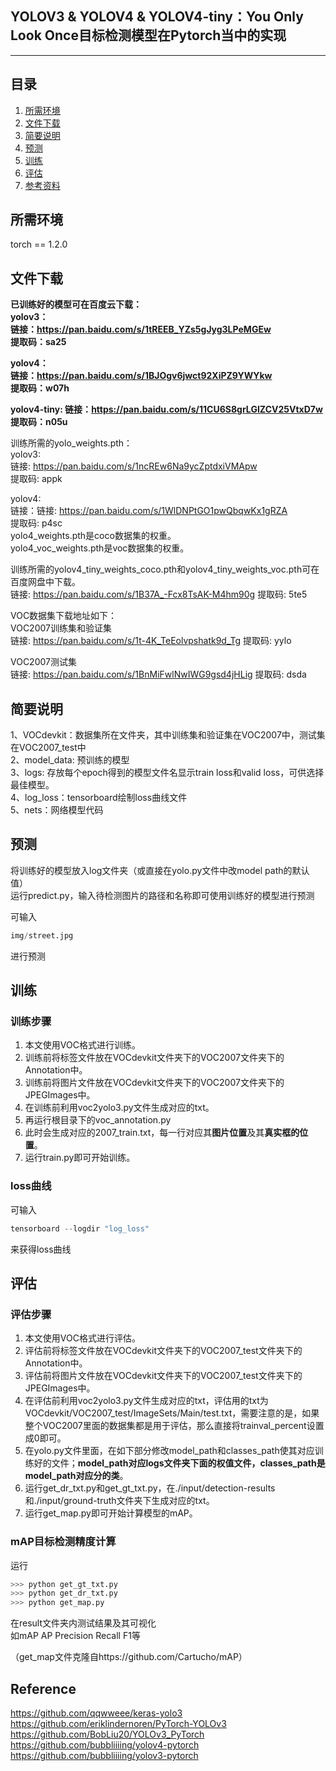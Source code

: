 ## YOLOV3 & YOLOV4 & YOLOV4-tiny：You Only Look Once目标检测模型在Pytorch当中的实现
---


## 目录
1. [所需环境](#所需环境)
2. [文件下载](#文件下载)  
3. [简要说明](#简要说明)
4. [预测](#预测)
5. [训练](#训练)
6. [评估](#评估)
7. [参考资料](#Reference)


## 所需环境
torch == 1.2.0

## 文件下载
**已训练好的模型可在百度云下载：  
yolov3：  
链接：https://pan.baidu.com/s/1tREEB_YZs5gJyg3LPeMGEw  
提取码：sa25**    
  
**yolov4：  
链接：https://pan.baidu.com/s/1BJOgv6jwct92XiPZ9YWYkw  
提取码：w07h**  

**yolov4-tiny:
链接：https://pan.baidu.com/s/11CU6S8grLGIZCV25VtxD7w  
提取码：n05u**  

训练所需的yolo_weights.pth：   
yolov3:   
链接: https://pan.baidu.com/s/1ncREw6Na9ycZptdxiVMApw   
提取码: appk  
  
yolov4:  
链接：链接: https://pan.baidu.com/s/1WlDNPtGO1pwQbqwKx1gRZA   
提取码: p4sc  
yolo4_weights.pth是coco数据集的权重。  
yolo4_voc_weights.pth是voc数据集的权重。  
  
训练所需的yolov4_tiny_weights_coco.pth和yolov4_tiny_weights_voc.pth可在百度网盘中下载。   
链接: https://pan.baidu.com/s/1B37A_-Fcx8TsAK-M4hm90g 提取码: 5te5  
  
  
VOC数据集下载地址如下：  
VOC2007训练集和验证集    
链接: https://pan.baidu.com/s/1t-4K_TeEolvpshatk9d_Tg 提取码: yylo    

VOC2007测试集   
链接: https://pan.baidu.com/s/1BnMiFwlNwIWG9gsd4jHLig 提取码: dsda  


## 简要说明
1、VOCdevkit：数据集所在文件夹，其中训练集和验证集在VOC2007中，测试集在VOC2007_test中  
2、model_data: 预训练的模型  
3、logs: 存放每个epoch得到的模型文件名显示train loss和valid loss，可供选择最佳模型。  
4、log_loss：tensorboard绘制loss曲线文件  
5、nets：网络模型代码

## 预测
将训练好的模型放入log文件夹（或直接在yolo.py文件中改model path的默认值）  
运行predict.py，输入待检测图片的路径和名称即可使用训练好的模型进行预测  


可输入  
```python
img/street.jpg
```
进行预测 

## 训练
### 训练步骤
1. 本文使用VOC格式进行训练。  
2. 训练前将标签文件放在VOCdevkit文件夹下的VOC2007文件夹下的Annotation中。  
3. 训练前将图片文件放在VOCdevkit文件夹下的VOC2007文件夹下的JPEGImages中。  
4. 在训练前利用voc2yolo3.py文件生成对应的txt。  
5. 再运行根目录下的voc_annotation.py  
6. 此时会生成对应的2007_train.txt，每一行对应其**图片位置**及其**真实框的位置**。   
7. 运行train.py即可开始训练。

### loss曲线
可输入
```python
tensorboard --logdir "log_loss"
```
来获得loss曲线
## 评估
### 评估步骤
1. 本文使用VOC格式进行评估。  
2. 评估前将标签文件放在VOCdevkit文件夹下的VOC2007_test文件夹下的Annotation中。  
3. 评估前将图片文件放在VOCdevkit文件夹下的VOC2007_test文件夹下的JPEGImages中。  
4. 在评估前利用voc2yolo3.py文件生成对应的txt，评估用的txt为VOCdevkit/VOC2007_test/ImageSets/Main/test.txt，需要注意的是，如果整个VOC2007里面的数据集都是用于评估，那么直接将trainval_percent设置成0即可。  
5. 在yolo.py文件里面，在如下部分修改model_path和classes_path使其对应训练好的文件；**model_path对应logs文件夹下面的权值文件，classes_path是model_path对应分的类**。  
6. 运行get_dr_txt.py和get_gt_txt.py，在./input/detection-results和./input/ground-truth文件夹下生成对应的txt。  
7. 运行get_map.py即可开始计算模型的mAP。

### mAP目标检测精度计算
运行
````python
>>> python get_gt_txt.py
>>> python get_dr_txt.py
>>> python get_map.py
````
在result文件夹内测试结果及其可视化  
如mAP AP Precision Recall F1等  
 
（get_map文件克隆自https://github.com/Cartucho/mAP）

## Reference
https://github.com/qqwweee/keras-yolo3  
https://github.com/eriklindernoren/PyTorch-YOLOv3   
https://github.com/BobLiu20/YOLOv3_PyTorch  
https://github.com/bubbliiiing/yolov4-pytorch  
https://github.com/bubbliiiing/yolov3-pytorch  
